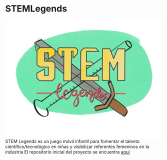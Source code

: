 # STEMLegends
![logo STEMLegends](img/logo.jpg)  
STEM Legends es un juego móvil infantil para fomentar el talento científico/tecnológico en niñas y visibilizar referentes femeninos en la industria
El repositorio inicial del proyecto se encuentra [aquí](https://github.com/davidcarvajalg/hackforgood2018)
